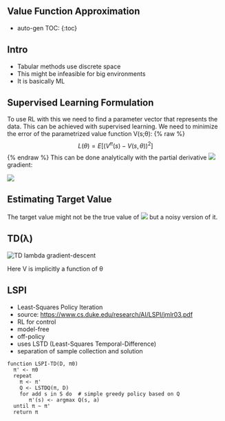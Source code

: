 <script type="text/javascript" async
  src="https://cdnjs.cloudflare.com/ajax/libs/mathjax/2.7.1/MathJax.js?config=TeX-MML-AM_CHTML">
</script>

## Value Function Approximation
* auto-gen TOC:
{:toc}

## Intro 
* Tabular methods use discrete space
* This might be infeasible for big environments
* It is basically ML

## Supervised Learning Formulation
To use RL with this we need to find a parameter vector that represents the data. This can be achieved with supervised learning. We need to minimize the error of the parametrized value function V(s;θ):
{% raw %}
$$ L(\theta) = E[(V^\pi(s) - V(s,\theta))^2] $$
{% endraw %}
This can be done analytically with the partial derivative ![](http://incompleteideas.net/sutton/book/ebook/inimgtmp1318.png) gradient:

![](http://incompleteideas.net/sutton/book/ebook/numeqtmp46.png)
<!-- {% raw %}
$$ \theta_{t+1} = \theta_t + \alpha_t(V^\pi(s) - V(s,\theta)) \nabla_{\theta_t} V_t(s_t) $$
{% endraw %} -->

## Estimating Target Value
The target value might not be the true value of ![](http://incompleteideas.net/sutton/book/ebook/inimgtmp1327.png) but a noisy version of it.


## TD(λ)

![TD lambda gradient-descent](http://incompleteideas.net/sutton/book/ebook/pseudotmp14.png)

Here V is implicitly a function of θ

## LSPI
* Least-Squares Policy Iteration 
* source: https://www.cs.duke.edu/research/AI/LSPI/jmlr03.pdf
* RL for control
* model-free
* off-policy
* uses LSTD (Least-Squares Temporal-Difference)
* separation of sample collection and solution

```
function LSPI-TD(D, π0)
  π' <- π0
  repeat
    π <- π'
    Q <- LSTDQ(π, D)
    for add s in S do  # simple greedy policy based on Q
       π'(s) <- argmax Q(s, a)
  until π ~ π'
  return π
```
